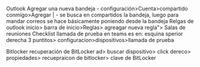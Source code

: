  Outlook 
	Agregar una nueva bandeja
		- configuración>Cuenta>compartido conmigo>Agregar | 
		- se busca en compartidos la bandeja, luego para mandar correos se hace básicamente poniendo desde la bandeja
	Relgas de outlook
		inicio> barra de inicio>Reglas>  agreagar nueva regla"> 
Salas de reuniones
	Checklist
	llamada de prueba en teams es en: esquina sperior derecha 3 puntitos> configuracion>dispositivos>llamada de prueba

Bitlocker
	recuperación de BitLocker
		ad> buscar dispositivo> click dereco> propiedades> recuepraicon de bitlocker> clave de BitLocker
	